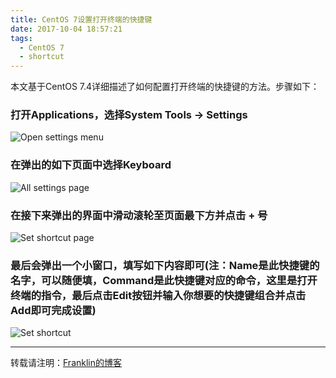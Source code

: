 ```yaml
---
title: CentOS 7设置打开终端的快捷键
date: 2017-10-04 18:57:21
tags:
  - CentOS 7
  - shortcut
---
```


本文基于CentOS 7.4详细描述了如何配置打开终端的快捷键的方法。步骤如下：
### 打开Applications，选择System Tools -> Settings

<!--more-->

![Open settings menu](/assets/img/set_open_terminl_shortcut_in_centos_7/open_settings_menu.PNG)
### 在弹出的如下页面中选择Keyboard
![All settings page](/assets/img/set_open_terminl_shortcut_in_centos_7/all_settings_page.PNG)
### 在接下来弹出的界面中滑动滚轮至页面最下方并点击 **+** 号
![Set shortcut page](/assets/img/set_open_terminl_shortcut_in_centos_7/set_shortcut_page.PNG)
### 最后会弹出一个小窗口，填写如下内容即可(注：Name是此快捷键的名字，可以随便填，Command是此快捷键对应的命令，这里是打开终端的指令，最后点击Edit按钮并输入你想要的快捷键组合并点击Add即可完成设置)
![Set shortcut](/assets/img/set_open_terminl_shortcut_in_centos_7/set_shortcut.PNG)

*****
转载请注明：[Franklin的博客](https://franklinzhang1992.github.io/)
